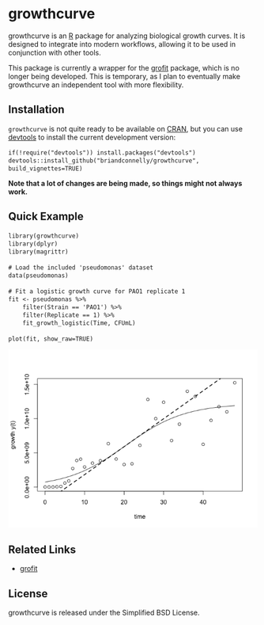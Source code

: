 growthcurve
===========

growthcurve is an [R](http://r-project.org) package for analyzing
biological growth curves. It is designed to integrate into modern
workflows, allowing it to be used in conjunction with other tools.

This package is currently a wrapper for the
[grofit](http://cran.r-project.org/web/packages/grofit/index.html)
package, which is no longer being developed. This is temporary, as I
plan to eventually make growthcurve an independent tool with more
flexibility.

Installation
------------

`growthcurve` is not quite ready to be available on
[CRAN](http://cran.r-project.org), but you can use
[devtools](http://cran.r-project.org/web/packages/devtools/index.html)
to install the current development version:

    if(!require("devtools")) install.packages("devtools")
    devtools::install_github("briandconnelly/growthcurve", build_vignettes=TRUE)

**Note that a lot of changes are being made, so things might not always
work.**

Quick Example
-------------

    library(growthcurve)
    library(dplyr)
    library(magrittr)

    # Load the included 'pseudomonas' dataset
    data(pseudomonas)

    # Fit a logistic growth curve for PAO1 replicate 1
    fit <- pseudomonas %>%
        filter(Strain == 'PAO1') %>%
        filter(Replicate == 1) %>%
        fit_growth_logistic(Time, CFUmL)

    plot(fit, show_raw=TRUE)

![](figures/quick_example-1.png)

Related Links
-------------

-   [grofit](http://cran.r-project.org/web/packages/grofit/index.html)

License
-------

growthcurve is released under the Simplified BSD License.
